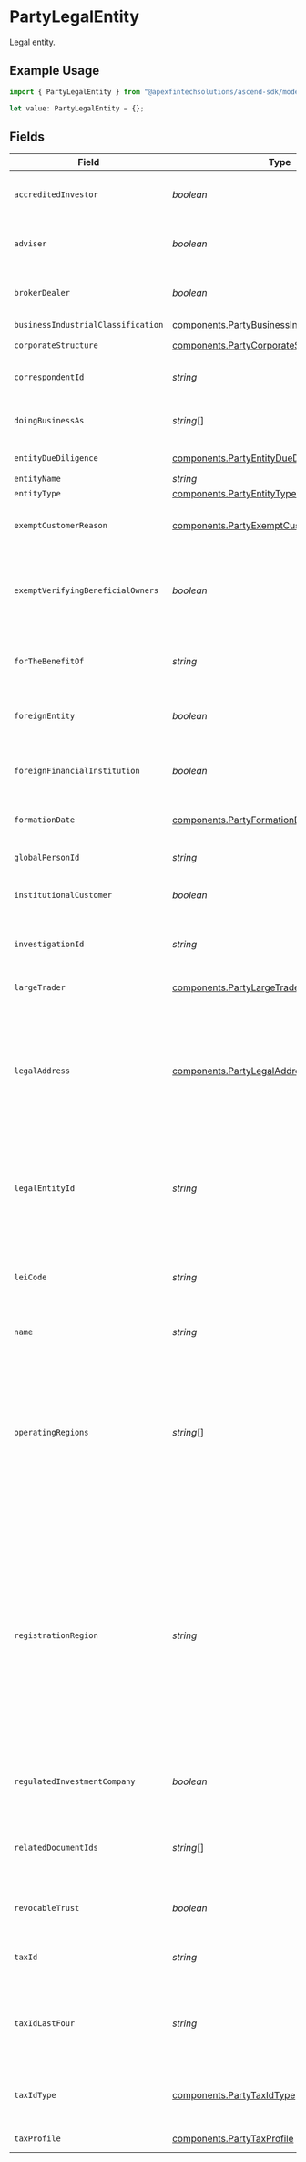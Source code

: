 # PartyLegalEntity

Legal entity.

## Example Usage

```typescript
import { PartyLegalEntity } from "@apexfintechsolutions/ascend-sdk/models/components";

let value: PartyLegalEntity = {};
```

## Fields

| Field                                                                                                                                                                                                                                                                                                                                                                                                                 | Type                                                                                                                                                                                                                                                                                                                                                                                                                  | Required                                                                                                                                                                                                                                                                                                                                                                                                              | Description                                                                                                                                                                                                                                                                                                                                                                                                           | Example                                                                                                                                                                                                                                                                                                                                                                                                               |
| --------------------------------------------------------------------------------------------------------------------------------------------------------------------------------------------------------------------------------------------------------------------------------------------------------------------------------------------------------------------------------------------------------------------- | --------------------------------------------------------------------------------------------------------------------------------------------------------------------------------------------------------------------------------------------------------------------------------------------------------------------------------------------------------------------------------------------------------------------- | --------------------------------------------------------------------------------------------------------------------------------------------------------------------------------------------------------------------------------------------------------------------------------------------------------------------------------------------------------------------------------------------------------------------- | --------------------------------------------------------------------------------------------------------------------------------------------------------------------------------------------------------------------------------------------------------------------------------------------------------------------------------------------------------------------------------------------------------------------- | --------------------------------------------------------------------------------------------------------------------------------------------------------------------------------------------------------------------------------------------------------------------------------------------------------------------------------------------------------------------------------------------------------------------- |
| `accreditedInvestor`                                                                                                                                                                                                                                                                                                                                                                                                  | *boolean*                                                                                                                                                                                                                                                                                                                                                                                                             | :heavy_minus_sign:                                                                                                                                                                                                                                                                                                                                                                                                    | Indicates whether the entity is an accredited investor. By default, this is set to `false`.                                                                                                                                                                                                                                                                                                                           | false                                                                                                                                                                                                                                                                                                                                                                                                                 |
| `adviser`                                                                                                                                                                                                                                                                                                                                                                                                             | *boolean*                                                                                                                                                                                                                                                                                                                                                                                                             | :heavy_minus_sign:                                                                                                                                                                                                                                                                                                                                                                                                    | Indicates whether the entity is an adviser. By default, this is set to `false`.                                                                                                                                                                                                                                                                                                                                       | false                                                                                                                                                                                                                                                                                                                                                                                                                 |
| `brokerDealer`                                                                                                                                                                                                                                                                                                                                                                                                        | *boolean*                                                                                                                                                                                                                                                                                                                                                                                                             | :heavy_minus_sign:                                                                                                                                                                                                                                                                                                                                                                                                    | Indicates whether the entity is a broker dealer. By default, this is set to `false`.                                                                                                                                                                                                                                                                                                                                  | false                                                                                                                                                                                                                                                                                                                                                                                                                 |
| `businessIndustrialClassification`                                                                                                                                                                                                                                                                                                                                                                                    | [components.PartyBusinessIndustrialClassification](../../models/components/partybusinessindustrialclassification.md)                                                                                                                                                                                                                                                                                                  | :heavy_minus_sign:                                                                                                                                                                                                                                                                                                                                                                                                    | N/A                                                                                                                                                                                                                                                                                                                                                                                                                   | FINANCE_INSURANCE_AND_REAL_ESTATE                                                                                                                                                                                                                                                                                                                                                                                     |
| `corporateStructure`                                                                                                                                                                                                                                                                                                                                                                                                  | [components.PartyCorporateStructure](../../models/components/partycorporatestructure.md)                                                                                                                                                                                                                                                                                                                              | :heavy_minus_sign:                                                                                                                                                                                                                                                                                                                                                                                                    | Corporate structure of the entity.                                                                                                                                                                                                                                                                                                                                                                                    | CORPORATION_C_CORP                                                                                                                                                                                                                                                                                                                                                                                                    |
| `correspondentId`                                                                                                                                                                                                                                                                                                                                                                                                     | *string*                                                                                                                                                                                                                                                                                                                                                                                                              | :heavy_minus_sign:                                                                                                                                                                                                                                                                                                                                                                                                    | The correspondent id associated with the legal entity.                                                                                                                                                                                                                                                                                                                                                                | 01HPMZZM6RKMVZA1JQ63RQKJRP                                                                                                                                                                                                                                                                                                                                                                                            |
| `doingBusinessAs`                                                                                                                                                                                                                                                                                                                                                                                                     | *string*[]                                                                                                                                                                                                                                                                                                                                                                                                            | :heavy_minus_sign:                                                                                                                                                                                                                                                                                                                                                                                                    | DBA (Doing Business As) names. Can list up to 5 associated with the Legal Entity                                                                                                                                                                                                                                                                                                                                      |                                                                                                                                                                                                                                                                                                                                                                                                                       |
| `entityDueDiligence`                                                                                                                                                                                                                                                                                                                                                                                                  | [components.PartyEntityDueDiligence](../../models/components/partyentityduediligence.md)                                                                                                                                                                                                                                                                                                                              | :heavy_minus_sign:                                                                                                                                                                                                                                                                                                                                                                                                    | Due Diligence for Legal Entities                                                                                                                                                                                                                                                                                                                                                                                      |                                                                                                                                                                                                                                                                                                                                                                                                                       |
| `entityName`                                                                                                                                                                                                                                                                                                                                                                                                          | *string*                                                                                                                                                                                                                                                                                                                                                                                                              | :heavy_minus_sign:                                                                                                                                                                                                                                                                                                                                                                                                    | The legal entity name.                                                                                                                                                                                                                                                                                                                                                                                                | Acme, Inc                                                                                                                                                                                                                                                                                                                                                                                                             |
| `entityType`                                                                                                                                                                                                                                                                                                                                                                                                          | [components.PartyEntityType](../../models/components/partyentitytype.md)                                                                                                                                                                                                                                                                                                                                              | :heavy_minus_sign:                                                                                                                                                                                                                                                                                                                                                                                                    | The entity type.                                                                                                                                                                                                                                                                                                                                                                                                      | CORPORATION                                                                                                                                                                                                                                                                                                                                                                                                           |
| `exemptCustomerReason`                                                                                                                                                                                                                                                                                                                                                                                                | [components.PartyExemptCustomerReason](../../models/components/partyexemptcustomerreason.md)                                                                                                                                                                                                                                                                                                                          | :heavy_minus_sign:                                                                                                                                                                                                                                                                                                                                                                                                    | The reason the customer is exempt from verifying beneficial owners, if applicable.                                                                                                                                                                                                                                                                                                                                    | NON_BANK_LISTED_ENTITY                                                                                                                                                                                                                                                                                                                                                                                                |
| `exemptVerifyingBeneficialOwners`                                                                                                                                                                                                                                                                                                                                                                                     | *boolean*                                                                                                                                                                                                                                                                                                                                                                                                             | :heavy_minus_sign:                                                                                                                                                                                                                                                                                                                                                                                                    | Indicates whether the entity is exempt from verifying beneficial owners and Enhanced Due Diligence. By default, this is set to `false`                                                                                                                                                                                                                                                                                | false                                                                                                                                                                                                                                                                                                                                                                                                                 |
| `forTheBenefitOf`                                                                                                                                                                                                                                                                                                                                                                                                     | *string*                                                                                                                                                                                                                                                                                                                                                                                                              | :heavy_minus_sign:                                                                                                                                                                                                                                                                                                                                                                                                    | If the legal entity is a trust, they may set this field to convey ownership and value to a trustee.                                                                                                                                                                                                                                                                                                                   | John Dough                                                                                                                                                                                                                                                                                                                                                                                                            |
| `foreignEntity`                                                                                                                                                                                                                                                                                                                                                                                                       | *boolean*                                                                                                                                                                                                                                                                                                                                                                                                             | :heavy_minus_sign:                                                                                                                                                                                                                                                                                                                                                                                                    | Indicates whether the entity is a foreign entity. By default, this is set to `false`.                                                                                                                                                                                                                                                                                                                                 | false                                                                                                                                                                                                                                                                                                                                                                                                                 |
| `foreignFinancialInstitution`                                                                                                                                                                                                                                                                                                                                                                                         | *boolean*                                                                                                                                                                                                                                                                                                                                                                                                             | :heavy_minus_sign:                                                                                                                                                                                                                                                                                                                                                                                                    | Indicates whether the entity is a foreign financial institution. By default, this is set to `false`.                                                                                                                                                                                                                                                                                                                  | false                                                                                                                                                                                                                                                                                                                                                                                                                 |
| `formationDate`                                                                                                                                                                                                                                                                                                                                                                                                       | [components.PartyFormationDate](../../models/components/partyformationdate.md)                                                                                                                                                                                                                                                                                                                                        | :heavy_minus_sign:                                                                                                                                                                                                                                                                                                                                                                                                    | If the legal entity is a trust, the formation date is required.                                                                                                                                                                                                                                                                                                                                                       |                                                                                                                                                                                                                                                                                                                                                                                                                       |
| `globalPersonId`                                                                                                                                                                                                                                                                                                                                                                                                      | *string*                                                                                                                                                                                                                                                                                                                                                                                                              | :heavy_minus_sign:                                                                                                                                                                                                                                                                                                                                                                                                    | Globally Unique identifier for a legal natural person                                                                                                                                                                                                                                                                                                                                                                 | 2F6C45338A9890F0F63093EBEE0C3E15764AEA87D4E0C8264EE79A3FA8E8C6E4                                                                                                                                                                                                                                                                                                                                                      |
| `institutionalCustomer`                                                                                                                                                                                                                                                                                                                                                                                               | *boolean*                                                                                                                                                                                                                                                                                                                                                                                                             | :heavy_minus_sign:                                                                                                                                                                                                                                                                                                                                                                                                    | Indicates whether the entity is an institutional customer                                                                                                                                                                                                                                                                                                                                                             |                                                                                                                                                                                                                                                                                                                                                                                                                       |
| `investigationId`                                                                                                                                                                                                                                                                                                                                                                                                     | *string*                                                                                                                                                                                                                                                                                                                                                                                                              | :heavy_minus_sign:                                                                                                                                                                                                                                                                                                                                                                                                    | Investigation id relating to the Customer Identification Program (CIP) and Customer Due Diligence (CDD).                                                                                                                                                                                                                                                                                                              | 01HXPXSFA4JMKVK1D3R1X75ZGZ                                                                                                                                                                                                                                                                                                                                                                                            |
| `largeTrader`                                                                                                                                                                                                                                                                                                                                                                                                         | [components.PartyLargeTrader](../../models/components/partylargetrader.md)                                                                                                                                                                                                                                                                                                                                            | :heavy_minus_sign:                                                                                                                                                                                                                                                                                                                                                                                                    | Large trader for the legal entity.                                                                                                                                                                                                                                                                                                                                                                                    |                                                                                                                                                                                                                                                                                                                                                                                                                       |
| `legalAddress`                                                                                                                                                                                                                                                                                                                                                                                                        | [components.PartyLegalAddress](../../models/components/partylegaladdress.md)                                                                                                                                                                                                                                                                                                                                          | :heavy_minus_sign:                                                                                                                                                                                                                                                                                                                                                                                                    | The mailing address of the legal entity. Required fields within the `legal_address` object include:<br/> - `administrative_area`<br/> - `region_code` - 2 character CLDR Code<br/> - `postal_code`<br/> - `locality`<br/> - `address_lines` - max 5 lines                                                                                                                                                             |                                                                                                                                                                                                                                                                                                                                                                                                                       |
| `legalEntityId`                                                                                                                                                                                                                                                                                                                                                                                                       | *string*                                                                                                                                                                                                                                                                                                                                                                                                              | :heavy_minus_sign:                                                                                                                                                                                                                                                                                                                                                                                                    | A system-generated unique identifier referencing a single juridical (non-natural) person (e.g., a corporation); Used to access the record after creation                                                                                                                                                                                                                                                              | 42567868-9373-4872-9d24-2e33f6c19b75                                                                                                                                                                                                                                                                                                                                                                                  |
| `leiCode`                                                                                                                                                                                                                                                                                                                                                                                                             | *string*                                                                                                                                                                                                                                                                                                                                                                                                              | :heavy_minus_sign:                                                                                                                                                                                                                                                                                                                                                                                                    | The Legal Entity Identifier (LEI) is the financial industry term for a unique global identifier for legal entities participating in financial transactions                                                                                                                                                                                                                                                            | 12340012345678912372                                                                                                                                                                                                                                                                                                                                                                                                  |
| `name`                                                                                                                                                                                                                                                                                                                                                                                                                | *string*                                                                                                                                                                                                                                                                                                                                                                                                              | :heavy_minus_sign:                                                                                                                                                                                                                                                                                                                                                                                                    | The name field Format: legalEntities/{legalEntity}                                                                                                                                                                                                                                                                                                                                                                    | legalEntities/42567868-9373-4872-9d24-2e33f6c19b75                                                                                                                                                                                                                                                                                                                                                                    |
| `operatingRegions`                                                                                                                                                                                                                                                                                                                                                                                                    | *string*[]                                                                                                                                                                                                                                                                                                                                                                                                            | :heavy_minus_sign:                                                                                                                                                                                                                                                                                                                                                                                                    | The operational footprint of an entity. Operating regions encompass all countries and regions where a company has a significant business presence This includes locations with physical offices, manufacturing plants, service centers, and sales and marketing activities Regions must be provided as two-character CLDR country codes                                                                               | [<br/>"US",<br/>"CA"<br/>]                                                                                                                                                                                                                                                                                                                                                                                            |
| `registrationRegion`                                                                                                                                                                                                                                                                                                                                                                                                  | *string*                                                                                                                                                                                                                                                                                                                                                                                                              | :heavy_minus_sign:                                                                                                                                                                                                                                                                                                                                                                                                    | The legal home of an entity. A region of registration, in the context of a corporation, refers to the specific geographic area where the corporation is legally registered and incorporated Defines the legal jurisdiction and framework under which the corporation operates, including legal regulations, tax obligations, and compliance requirements Region must be provided as a two-character CLDR country code | US                                                                                                                                                                                                                                                                                                                                                                                                                    |
| `regulatedInvestmentCompany`                                                                                                                                                                                                                                                                                                                                                                                          | *boolean*                                                                                                                                                                                                                                                                                                                                                                                                             | :heavy_minus_sign:                                                                                                                                                                                                                                                                                                                                                                                                    | Indicates whether the entity is a regulated investment company. By default, this is set to `false`.                                                                                                                                                                                                                                                                                                                   | false                                                                                                                                                                                                                                                                                                                                                                                                                 |
| `relatedDocumentIds`                                                                                                                                                                                                                                                                                                                                                                                                  | *string*[]                                                                                                                                                                                                                                                                                                                                                                                                            | :heavy_minus_sign:                                                                                                                                                                                                                                                                                                                                                                                                    | Document ids related to the legal entity. At least one is required for RIA correspondents when creating Estate or Trust accounts.                                                                                                                                                                                                                                                                                     | [<br/>"fb3f181c-f2fb-4bc2-b75a-79302c634ae5"<br/>]                                                                                                                                                                                                                                                                                                                                                                    |
| `revocableTrust`                                                                                                                                                                                                                                                                                                                                                                                                      | *boolean*                                                                                                                                                                                                                                                                                                                                                                                                             | :heavy_minus_sign:                                                                                                                                                                                                                                                                                                                                                                                                    | Indicates whether the trust is a revocable trust. By default, this is set to `false`.                                                                                                                                                                                                                                                                                                                                 | false                                                                                                                                                                                                                                                                                                                                                                                                                 |
| `taxId`                                                                                                                                                                                                                                                                                                                                                                                                               | *string*                                                                                                                                                                                                                                                                                                                                                                                                              | :heavy_minus_sign:                                                                                                                                                                                                                                                                                                                                                                                                    | The full U.S. tax ID for a related entity; Must be provided with `EIN` tax ID type                                                                                                                                                                                                                                                                                                                                    | 987-65-4321                                                                                                                                                                                                                                                                                                                                                                                                           |
| `taxIdLastFour`                                                                                                                                                                                                                                                                                                                                                                                                       | *string*                                                                                                                                                                                                                                                                                                                                                                                                              | :heavy_minus_sign:                                                                                                                                                                                                                                                                                                                                                                                                    | The last four characters of the related person's tax identifier; Masked/truncated to "last four" in most usage contexts to preserve data privacy.                                                                                                                                                                                                                                                                     | 6789                                                                                                                                                                                                                                                                                                                                                                                                                  |
| `taxIdType`                                                                                                                                                                                                                                                                                                                                                                                                           | [components.PartyTaxIdType](../../models/components/partytaxidtype.md)                                                                                                                                                                                                                                                                                                                                                | :heavy_minus_sign:                                                                                                                                                                                                                                                                                                                                                                                                    | The nature of the U.S. Tax ID indicated in the related tax_id field; Examples include ITIN, SSN, EIN.                                                                                                                                                                                                                                                                                                                 | SSN                                                                                                                                                                                                                                                                                                                                                                                                                   |
| `taxProfile`                                                                                                                                                                                                                                                                                                                                                                                                          | [components.PartyTaxProfile](../../models/components/partytaxprofile.md)                                                                                                                                                                                                                                                                                                                                              | :heavy_minus_sign:                                                                                                                                                                                                                                                                                                                                                                                                    | The tax profile for the legal entity.                                                                                                                                                                                                                                                                                                                                                                                 |                                                                                                                                                                                                                                                                                                                                                                                                                       |